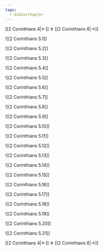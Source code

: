 ```yaml
---
tags:
  - bible/chapter
---
```


[[2 Corinthians 4|<-]] ✞ [[2 Corinthians 6|->]]

![[2 Corinthians 5.1]]

![[2 Corinthians 5.2]]

![[2 Corinthians 5.3]]

![[2 Corinthians 5.4]]

![[2 Corinthians 5.5]]

![[2 Corinthians 5.6]]

![[2 Corinthians 5.7]]

![[2 Corinthians 5.8]]

![[2 Corinthians 5.9]]

![[2 Corinthians 5.10]]

![[2 Corinthians 5.11]]

![[2 Corinthians 5.12]]

![[2 Corinthians 5.13]]

![[2 Corinthians 5.14]]

![[2 Corinthians 5.15]]

![[2 Corinthians 5.16]]

![[2 Corinthians 5.17]]

![[2 Corinthians 5.18]]

![[2 Corinthians 5.19]]

![[2 Corinthians 5.20]]

![[2 Corinthians 5.21]]

[[2 Corinthians 4|<-]] ✞ [[2 Corinthians 6|->]]
